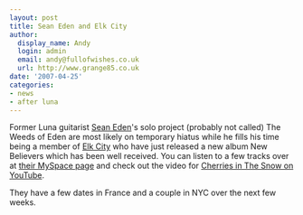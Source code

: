 ```yaml
---
layout: post
title: Sean Eden and Elk City
author:
  display_name: Andy
  login: admin
  email: andy@fullofwishes.co.uk
  url: http://www.grange85.co.uk
date: '2007-04-25'
categories:
- news
- after luna
---
```


Former Luna guitarist [Sean Eden](http://www.seaneden.com)'s solo project (probably not called) The Weeds of Eden are most likely on temporary hiatus while he fills his time being a member of [Elk City](http://www.elkcity.net/) who have just released a new album New Believers which has been well received. You can listen to a few tracks over at [their MySpace page](http://www.myspace.com/elkcity) and check out the video for [Cherries in The Snow on YouTube](http://www.youtube.com/watch?v=TZ6B3TAVQE0).

They have a few dates in France and a couple in NYC over the next few weeks.


